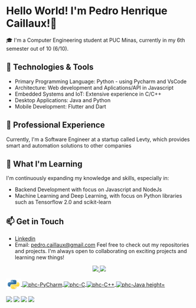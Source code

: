<h1>Hello World! I'm Pedro Henrique Caillaux!👋</h1>

<p>🎓 I'm a Computer Engineering student at PUC Minas, currently in my 6th semester out of 10 (6/10).<p>
<h2>🔧 Technologies & Tools</h2>
  
- Primary Programming Language: Python - using Pycharm and VsCode
- Architecture: Web development and Aplications/API in Javascript
- Embedded Systems and IoT: Extensive experience in C/C++
- Desktop Applications: Java and Python 
- Mobile Development: Flutter and Dart
<h2>💼 Professional Experience</h2>
  
Currently, I'm a Software Engineer at a startup called Levty, which provides smart and automation solutions to other companies
<h2>🌱 What I'm Learning</h2>

I'm continuously expanding my knowledge and skills, especially in:
- Backend Development with focus on Javascript and NodeJs
- Machine Learning and Deep Learning, with focus on Python libraries such as Tensorflow 2.0 and scikit-learn
<h2>📫 Get in Touch</h2>

- <a href="https://www.linkedin.com/in/pedro-caillaux-82480a232/"> Linkedin </a>
- Email: pedro.caillaux@gmail.com
Feel free to check out my repositories and projects. I'm always open to collaborating on exciting projects and learning new things!
<div align="center">
  <a href="https://github.com/phc2603">
  <img height="180em" src="https://github-readme-stats.vercel.app/api?username=phc2603&show_icons=true&theme=dracula&include_all_commits=true&count_private=true"/>
  <img height="180em" src="https://github-readme-stats.vercel.app/api/top-langs/?username=phc2603&layout=compact&langs_count=7&theme=dracula"/>
</div>

<div style="display: inline_block"><br>
  <img align="center" alt="phc-Python" height="30" width="40" src="https://raw.githubusercontent.com/devicons/devicon/master/icons/python/python-original.svg">
  <img align="center" alt="phc-PyCharm" height="30" width="40" src="https://cdn.jsdelivr.net/gh/devicons/devicon/icons/pycharm/pycharm-original.svg">
  <img align="center" alt="phc-C" height="30" width="40" src="https://cdn.jsdelivr.net/gh/devicons/devicon/icons/c/c-original.svg">
  <img align="center" alt="phc-C++" height="30" width="40" src="https://cdn.jsdelivr.net/gh/devicons/devicon/icons/cplusplus/cplusplus-original.svg"">
  <img align="center" alt="phc-Java height="30" width="40" src="https://cdn.jsdelivr.net/gh/devicons/devicon/icons/java/java-original.svg">
</div>

 <br>
<div> 
  <a href="https://www.youtube.com/channel/UC71-8C4GPsR5naE18tYIYUg" target="_blank"><img src="https://img.shields.io/badge/YouTube-FF0000?style=for-the-badge&logo=youtube&logoColor=white" target="_blank"></a>
  <a href="https://www.instagram.com/phcaillaux/" target="_blank"><img src="https://img.shields.io/badge/-Instagram-%23E4405F?style=for-the-badge&logo=instagram&logoColor=white" target="_blank"></a>
  <a href = "mailto:pedro.caillaux@gmail.com"><img src="https://img.shields.io/badge/-Gmail-%23333?style=for-the-badge&logo=gmail&logoColor=white" target="_blank"></a>
  <a href="https://www.linkedin.com/in/pedro-caillaux-82480a232/" target="_blank"><img src="https://img.shields.io/badge/-LinkedIn-%230077B5?style=for-the-badge&logo=linkedin&logoColor=white" target="_blank"></a> 
 
</div>
          

            
          
  
          
